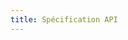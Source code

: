 ```yaml
---
title: Spécification API
---
```


<SwaggerUI url="https://api.notification.canada.ca/v2/openapi-fr" />